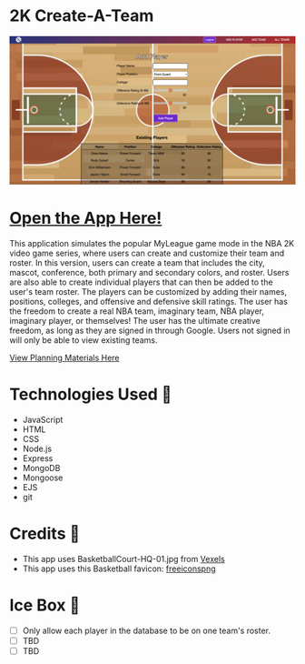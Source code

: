 # 2K Create-A-Team

![image of gameplay](./public/assets/gameplay.png)

# [Open the App Here!](https://drewneece-create-a-team.fly.dev/)

This application simulates the popular MyLeague game mode in the NBA 2K video game series, where users can create and customize their team and roster. In this version, users can create a team that includes the city, mascot, conference, both primary and secondary colors, and roster. Users are also able to create individual players that can then be added to the user's team roster. The players can be customized by adding their names, positions, colleges, and offensive and defensive skill ratings. The user has the freedom to create a real NBA team, imaginary team, NBA player, imaginary player, or themselves! The user has the ultimate creative freedom, as long as they are signed in through Google. Users not signed in will only be able to view existing teams.

[View Planning Materials Here](https://trello.com/b/cuc6OzFt/unit-2-project)

# Technologies Used 💾
- JavaScript
- HTML
- CSS
- Node.js
- Express
- MongoDB
- Mongoose
- EJS
- git

# Credits 🙌
- This app uses BasketballCourt-HQ-01.jpg from [Vexels](www.vexels.com)
- This app uses this Basketball favicon: [freeiconspng](https://www.freeiconspng.com/downloadimg/26241)

# Ice Box 🧊
- [ ] Only allow each player in the database to be on one team's roster.
- [ ] TBD
- [ ] TBD
